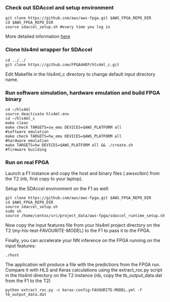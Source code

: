 ### Check out SDAccel and setup environment

```
git clone https://github.com/aws/aws-fpga.git $AWS_FPGA_REPO_DIR  
cd $AWS_FPGA_REPO_DIR                                         
source sdaccel_setup.sh #every time you log in
```

More detailed information [here](https://github.com/aws/aws-fpga/tree/master/SDAccel)

### Clone hls4ml wrapper for SDAccel

```
cd ../../
git clone https://github.com/FPGA4HEP/hls4ml_c.git
```

Edit Makefile in the hls4ml_c directory to change default input directory name.


### Run software simulation, hardware emulation and build FPGA binary

```
cd ~/hls4ml
source deactivate hls4ml-env
cd ~/hls4ml_c
make clean                                                                 
make check TARGETS=sw_emu DEVICES=$AWS_PLATFORM all                 #software emulation
make check TARGETS=hw_emu DEVICES=$AWS_PLATFORM all                 #hardware emulation
make TARGETS=hw DEVICES=$AWS_PLATFORM all && ./create.sh            #firmware building
```

### Run on real FPGA

Launch a F1 instance and copy the host and binary files (.awsxclbin) from the T2 (nb, first copy to your laptop). 

Setup the SDAccel environment on the F1 as well:

```
git clone https://github.com/aws/aws-fpga.git $AWS_FPGA_REPO_DIR
cd $AWS_FPGA_REPO_DIR 
source sdaccel_setup.sh
sudo sh
source /home/centos/src/project_data/aws-fpga/sdaccel_runtime_setup.sh
``` 

Now copy the input features file from your hls4ml project directory on the T2 (my-hls-test-FAVOURITE-MODEL) to the F1 to pass it to the FPGA.

Finally, you can accelerate your NN inference on the FPGA running on the input features:

```
./host
```

The application will produce a file with the predictions from the FPGA run. Compare it with HLS and Keras calculations using the extract_roc.py script in the hls4ml directory on the T2 instance (nb, copy the tb_output_data.dat from the F1 to the T2)

```
python extract_roc.py -c keras-config-FAVOURITE-MODEL.yml -f tb_output_data.dat
```

